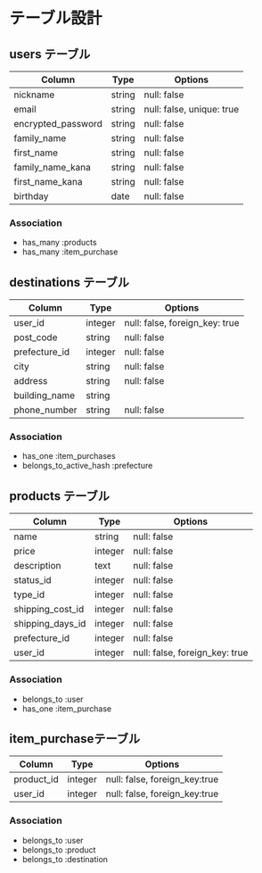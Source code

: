# テーブル設計

## users テーブル

| Column             | Type   | Options                   |
| ------------------ | ------ | ------------------------- |
| nickname           | string | null: false               |
| email              | string | null: false, unique: true |
| encrypted_password | string | null: false               |
| family_name        | string | null: false               |
| first_name         | string | null: false               |
| family_name_kana   | string | null: false               |
| first_name_kana    | string | null: false               |
| birthday           | date   | null: false               |

### Association

- has_many :products
- has_many :item_purchase

## destinations テーブル

| Column           | Type    | Options                        |
| ---------------- | ------- | ------------------------------ |
| user_id          | integer | null: false, foreign_key: true |
| post_code        | string  | null: false                    |
| prefecture_id    | integer | null: false                    |
| city             | string  | null: false                    |
| address          | string  | null: false                    |
| building_name    | string  |                                |
| phone_number     | string  | null: false                    |

### Association

- has_one :item_purchases
- belongs_to_active_hash :prefecture

## products テーブル

| Column           | Type    | Options                        |
| ---------------- | --------| ------------------------------ |
| name             | string  | null: false                    |                  |
| price            | integer | null: false                    |
| description      | text    | null: false                    |
| status_id        | integer | null: false                    |
| type_id          | integer | null: false                    |
| shipping_cost_id | integer | null: false                    |
| shipping_days_id | integer | null: false                    |
| prefecture_id    | integer | null: false                    |
| user_id          | integer | null: false, foreign_key: true |

### Association

- belongs_to :user
- has_one :item_purchase

## item_purchaseテーブル

| Column     | Type    | Options                       |
| ---------- | --------| ----------------------------- |
| product_id | integer | null: false, foreign_key:true |                  |
| user_id    | integer | null: false, foreign_key:true |

### Association

- belongs_to :user
- belongs_to :product
- belongs_to :destination
